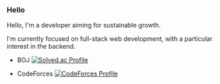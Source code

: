 ### Hello 
Hello, I'm a developer aiming for sustainable growth.

I'm currently focused on full-stack web development, with a particular interest in the backend.

- BOJ 
[![Solved.ac Profile](http://mazassumnida.wtf/api/v2/generate_badge?boj=ilovecoffee)](https://solved.ac/ilovecoffee/)

- CodeForces
[![CodeForces Profile](https://cf.leed.at?id={fru1t})](https://codeforces.com/profile/{fru1t})


